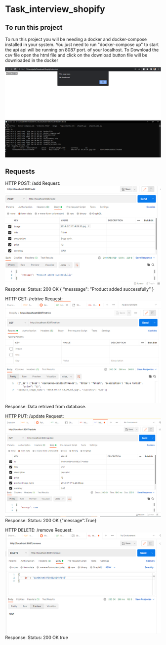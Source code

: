 # Task_interview_shopify

## To run this project 

To run this project you will be needing a docker and docker-compose installed in your system.
You just need to run "docker-compose up" to start the api api will be running on 8087 port. of your localhost.
To Download the csv file open the html file and click on the download button file will be downloaded in the docker

![download-request](https://github.com/pathik10patel/Task_interview_shopify/blob/main/screenshots/export_data.PNG)
![csv-request](https://github.com/pathik10patel/Task_interview_shopify/blob/main/screenshots/export_data_response.PNG)

## Requests
HTTP POST: 
/add
Request: 
![add-request](https://github.com/pathik10patel/Task_interview_shopify/blob/main/screenshots/add.PNG)
Response: 
Status: 200 OK 
{
“messsage": ”Product added successfully”
}

HTTP GET: 
/retrive 
Request: 
![retrive-request](https://github.com/pathik10patel/Task_interview_shopify/blob/main/screenshots/retrive.PNG)
Response: Data retrived from database. 

HTTP PUT: 
/update 
Request: 
![update-request](https://github.com/pathik10patel/Task_interview_shopify/blob/main/screenshots/update.PNG)
Response: 
Status: 200 OK 
{"message":True}

HTTP DELETE: 
/remove 
Request: 
![remove-request](https://github.com/pathik10patel/Task_interview_shopify/blob/main/screenshots/remove.PNG)
Response: 
Status: 200 OK 
true


